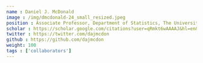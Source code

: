 ```yaml
---
name : Daniel J. McDonald
image : /img/dmcdonald-24_small_resized.jpeg
position : Associate Professor, Department of Statistics, The University of British Columbia. Together we are developing approaches to tractography methods optimization
scholar : https://scholar.google.com/citations?user=qRmkt6wAAAAJ&hl=en&oi=ao 
twitter : https://twitter.com/dajmcdon
github : https://github.com/dajmcdon
weight: 100
tags : ['collaborators']
---
```

